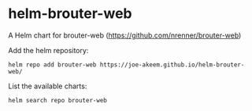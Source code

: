 # helm-brouter-web
A Helm chart for brouter-web (https://github.com/nrenner/brouter-web)

Add the helm repository:
```shell
helm repo add brouter-web https://joe-akeem.github.io/helm-brouter-web/
```

List the available charts:
```shell
helm search repo brouter-web
```
